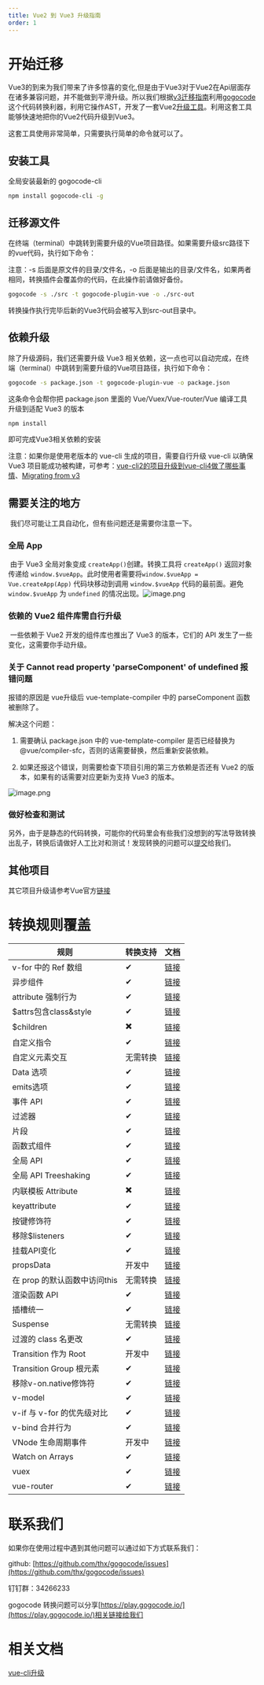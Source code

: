 ```yaml
---
title: Vue2 到 Vue3 升级指南
order: 1
---
```

# 开始迁移
​
Vue3的到来为我们带来了许多惊喜的变化,但是由于Vue3对于Vue2在Api层面存在诸多兼容问题，并不能做到平滑升级。所以我们根据[v3迁移指南](https://v3.cn.vuejs.org/guide/migration/introduction.html)利用[gogocode](https://gogocode.io/)这个代码转换利器，利用它操作AST，开发了一套Vue2[升级工具](https://github.com/thx/gogocode/tree/main/packages/gogocode-plugin-vue)。利用这套工具能够快速地把你的Vue2代码升级到Vue3。​

这套工具使用非常简单，只需要执行简单的命令就可以了。
 
## 安装工具
全局安装最新的 gogocode-cli
```bash
npm install gogocode-cli -g
``` 
## 迁移源文件

在终端（terminal）中跳转到需要升级的Vue项目路径。如果需要升级src路径下的vue代码，执行如下命令：​

注意：-s 后面是原文件的目录/文件名，-o 后面是输出的目录/文件名，如果两者相同，转换插件会覆盖你的代码，在此操作前请做好备份。
```bash
gogocode -s ./src -t gogocode-plugin-vue -o ./src-out
```
转换操作执行完毕后新的Vue3代码会被写入到src-out目录中。

## 依赖升级
除了升级源码，我们还需要升级 Vue3 相关依赖，这一点也可以自动完成，在终端（terminal）中跳转到需要升级的Vue项目路径，执行如下命令：
```bash
gogocode -s package.json -t gogocode-plugin-vue -o package.json
```
这条命令会帮你把 package.json 里面的 Vue/Vuex/Vue-router/Vue 编译工具 升级到适配 Vue3 的版本
```bash
npm install
```
即可完成Vue3相关依赖的安装​

注意：如果你是使用老版本的 vue-cli 生成的项目，需要自行升级 vue-cli 以确保 Vue3 项目能成功被构建，可参考：[vue-cli2的项目升级到vue-cli4做了哪些事情](https://blog.liuyunzhuge.com/2019/12/19/vue-cli2%E7%9A%84%E9%A1%B9%E7%9B%AE%E5%8D%87%E7%BA%A7%E5%88%B0vue-cli4%E5%81%9A%E4%BA%86%E5%93%AA%E4%BA%9B%E4%BA%8B%E6%83%85/)、[Migrating from v3](https://cli.vuejs.org/migrating-from-v3/#upgrade-all-plugins-at-once)
 
## 需要关注的地方
​
我们尽可能让工具自动化，但有些问题还是需要你注意一下。​
### 全局 App
​
由于 Vue3 全局对象变成 `createApp()`创建。转换工具将 `createApp()` 返回对象传递给 `window.$vueApp`。此时使用者需要将`window.$vueApp = Vue.createApp(App)` 代码块移动到调用 `window.$vueApp` 代码的最前面。避免`window.$vueApp` 为 `undefined` 的情况出现。![image.png](https://img.alicdn.com/imgextra/i4/O1CN01OmRYkc1QkulG5KuKO_!!6000000002015-2-tps-2344-1234.png)
### 依赖的 Vue2 组件库需自行升级
​
一些依赖于 Vue2 开发的组件库也推出了 Vue3 的版本，它们的 API 发生了一些变化，这需要你手动升级。

### 关于 Cannot read property 'parseComponent' of undefined 报错问题
报错的原因是 vue升级后 vue-template-compiler 中的 parseComponent 函数被删除了。

解决这个问题：

1. 需要确认 package.json 中的 vue-template-compiler 是否已经替换为 @vue/compiler-sfc，否则的话需要替换，然后重新安装依赖。

2. 如果还报这个错误，则需要检查下项目引用的第三方依赖是否还有 Vue2 的版本，如果有的话需要对应更新为支持 Vue3 的版本。

![image.png](https://img.alicdn.com/imgextra/i2/O1CN01XCpDY81oddH7hV2vt_!!6000000005248-2-tps-2032-484.png)

### 做好检查和测试

另外，由于是静态的代码转换，可能你的代码里会有些我们没想到的写法导致转换出乱子，转换后请做好人工比对和测试！发现转换的问题可以[提交](https://github.com/thx/gogocode/issues)给我们。​
## 其他项目
其它项目升级请参考Vue官方[链接](https://v3.cn.vuejs.org/guide/migration/introduction.html#%E5%85%B6%E4%BB%96%E9%A1%B9%E7%9B%AE) 

# 转换规则覆盖
| 规则 | 转换支持 | 文档 |
| --- | --- | --- |
| v-for 中的 Ref 数组 | ✔ | [链接](https://v3.cn.vuejs.org/guide/migration/array-refs.html)  |
| 异步组件 | ✔ | [链接](https://v3.cn.vuejs.org/guide/migration/async-components.html)  |
| attribute 强制行为 | ✔ | [链接](https://v3.cn.vuejs.org/guide/migration/attribute-coercion.html)  |
| $attrs包含class&style | ✔ | [链接](https://v3.cn.vuejs.org/guide/migration/attrs-includes-class-style.html)  |
| $children | ✖️ | [链接](https://v3.cn.vuejs.org/guide/migration/children.html)  |
| 自定义指令 | ✔ | [链接](https://v3.cn.vuejs.org/guide/migration/custom-directives.html)  |
| 自定义元素交互 | 无需转换 | [链接](https://v3.cn.vuejs.org/guide/migration/custom-elements-interop.html)  |
| Data 选项 | ✔ | [链接](https://v3.cn.vuejs.org/guide/migration/data-option.html)  |
| emits选项 | ✔ | [链接](https://v3.cn.vuejs.org/guide/migration/emits-option.html)  |
| 事件 API | ✔ | [链接](https://v3.cn.vuejs.org/guide/migration/events-api.html)  |
| 过滤器 | ✔ | [链接](https://v3.cn.vuejs.org/guide/migration/filters.html)  |
| 片段 | ✔ | [链接](https://v3.cn.vuejs.org/guide/migration/fragments.html)  |
| 函数式组件 | ✔ | [链接](https://v3.cn.vuejs.org/guide/migration/functional-components.html)  |
| 全局 API | ✔ | [链接](https://v3.cn.vuejs.org/guide/migration/global-api.html)  |
| 全局 API Treeshaking | ✔ | [链接](https://v3.cn.vuejs.org/guide/migration/global-api-treeshaking.html)  |
| 内联模板 Attribute | ✖️ | [链接](https://v3.cn.vuejs.org/guide/migration/inline-template-attribute.html)  |
| keyattribute | ✔ | [链接](https://v3.cn.vuejs.org/guide/migration/key-attribute.html)  |
| 按键修饰符 | ✔ | [链接](https://v3.cn.vuejs.org/guide/migration/keycode-modifiers.html)  |
| 移除$listeners | ✔ | [链接](https://v3.cn.vuejs.org/guide/migration/listeners-removed.html)  |
| 挂载API变化 | ✔ | [链接](https://v3.cn.vuejs.org/guide/migration/mount-changes.html)  |
| propsData | 开发中 | [链接](https://v3.cn.vuejs.org/guide/migration/props-data.html)  |
| 在 prop 的默认函数中访问this | 无需转换 | [链接](https://v3.cn.vuejs.org/guide/migration/props-default-this.html)  |
| 渲染函数 API | ✔ | [链接](https://v3.cn.vuejs.org/guide/migration/render-function-api.html)  |
| 插槽统一 | ✔ | [链接](https://v3.cn.vuejs.org/guide/migration/slots-unification.html)  |
| Suspense | 无需转换 | [链接](https://v3.cn.vuejs.org/guide/migration/suspense.html)  |
| 过渡的 class 名更改 | ✔ | [链接](https://v3.cn.vuejs.org/guide/migration/transition.html)  |
| Transition 作为 Root | 开发中 | [链接](https://v3.cn.vuejs.org/guide/migration/transition-as-root.html)  |
| Transition Group 根元素 | ✔ | [链接](https://v3.cn.vuejs.org/guide/migration/transition-group.html)  |
| 移除v-on.native修饰符 | ✔ | [链接](https://v3.cn.vuejs.org/guide/migration/v-on-native-modifier-removed.html)  |
| v-model | ✔ | [链接](https://v3.cn.vuejs.org/guide/migration/v-model.html)  |
| v-if 与 v-for 的优先级对比 | ✔ | [链接](https://v3.cn.vuejs.org/guide/migration/v-if-v-for.html)  |
| v-bind 合并行为 | ✔ | [链接](https://v3.cn.vuejs.org/guide/migration/v-bind.html)  |
| VNode 生命周期事件 | 开发中 | [链接](https://v3.cn.vuejs.org/guide/migration/vnode-lifecycle-events.html)  |
| Watch on Arrays | ✔ | [链接](https://v3.cn.vuejs.org/guide/migration/watch.html)  |
| vuex | ✔ | [链接](https://next.vuex.vuejs.org/zh/guide/migrating-to-4-0-from-3-x.html) |
| vue-router | ✔ | [链接](https://next.router.vuejs.org/zh/guide/migration/index.html) |

# 联系我们
如果你在使用过程中遇到其他问题可以通过如下方式联系我们：

github: [https://github.com/thx/gogocode/issues](https://github.com/thx/gogocode/issues)

钉钉群：34266233

gogocode 转换问题可以分享[https://play.gogocode.io/](https://play.gogocode.io/)相关链接给我们

# 相关文档
[vue-cli升级](https://v3.cn.vuejs.org/guide/migration/introduction.html#vue-cli)
